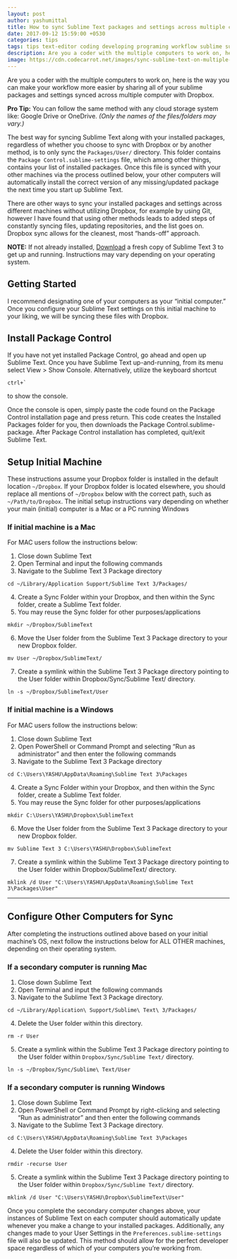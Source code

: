 ```yaml
---
layout: post
author: yashumittal
title: How to sync Sublime Text packages and settings across multiple computers with cloud storage
date: 2017-09-12 15:59:00 +0530
categories: tips
tags: tips text-editor coding developing programing workflow sublime sublime-text sublime-text-packages dropbox mac windows osx sync terminal package-control
description: Are you a coder with the multiple computers to work on, here is the way you can make your workflow more easier by sharing all of your sublime packages and settings synced across multiple computer with Dropbox.
image: https://cdn.codecarrot.net/images/sync-sublime-text-on-multiple-computers-with-cloud-storage.png
---
```


Are you a coder with the multiple computers to work on, here is the way you can make your workflow more easier by sharing all of your sublime packages and settings synced across multiple computer with Dropbox.

**Pro Tip:** You can follow the same method with any cloud storage system like: Google Drive or OneDrive. *(Only the names of the files/folders may vary.)*

The best way for syncing Sublime Text along with your installed packages, regardless of whether you choose to sync with Dropbox or by another method, is to only sync the `Packages/User/` directory. This folder contains the `Package Control.sublime-settings` file, which among other things, contains your list of installed packages. Once this file is synced with your other machines via the process outlined below, your other computers will automatically install the correct version of any missing/updated package the next time you start up Sublime Text.

There are other ways to sync your installed packages and settings across different machines without utilizing Dropbox, for example by using Git, however I have found that using other methods leads to added steps of constantly syncing files, updating repositories, and the list goes on. Dropbox sync allows for the cleanest, most “hands-off” approach.

**NOTE:** If not already installed, [Download](//www.sublimetext.com/3) a fresh copy of Sublime Text 3 to get up and running. Instructions may vary depending on your operating system.

## Getting Started

I recommend designating one of your computers as your “initial computer.” Once you configure your Sublime Text settings on this initial machine to your liking, we will be syncing these files with Dropbox.

## Install Package Control

If you have not yet installed Package Control, go ahead and open up Sublime Text. Once you have Sublime Text up-and-running, from its menu select View > Show Console. Alternatively, utilize the keyboard shortcut
```
ctrl+`
```
to show the console.

Once the console is open, simply paste the code found on the Package Control installation page and press return. This code creates the Installed Packages folder for you, then downloads the Package Control.sublime-package. After Package Control installation has completed, quit/exit Sublime Text.

## Setup Initial Machine

These instructions assume your Dropbox folder is installed in the default location `~/Dropbox`. If your Dropbox folder is located elsewhere, you should replace all mentions of `~/Dropbox` below with the correct path, such as `~/Path/to/Dropbox`. The initial setup instructions vary depending on whether your main (initial) computer is a Mac or a PC running Windows

### If initial machine is a Mac

For MAC users follow the instructions below:

1. Close down Sublime Text
2. Open Terminal and input the following commands
3. Navigate to the Sublime Text 3 Package directory
```
cd ~/Library/Application Support/Sublime Text 3/Packages/
```
4. Create a Sync Folder within your Dropbox, and then within the Sync folder, create a Sublime Text folder.
5. You may reuse the Sync folder for other purposes/applications
```
mkdir ~/Dropbox/SublimeText
```
6. Move the User folder from the Sublime Text 3 Package directory to your new Dropbox folder.
```
mv User ~/Dropbox/SublimeText/
```
7. Create a symlink within the Sublime Text 3 Package directory pointing to the User folder within Dropbox/Sync/Sublime Text/ directory.
```
ln -s ~/Dropbox/SublimeText/User
```

### If initial machine is a Windows

For MAC users follow the instructions below:

1. Close down Sublime Text
2. Open PowerShell or Command Prompt and selecting “Run as administrator” and then enter the following commands
3. Navigate to the Sublime Text 3 Package directory
```
cd C:\Users\YASHU\AppData\Roaming\Sublime Text 3\Packages
```
4. Create a Sync Folder within your Dropbox, and then within the Sync folder, create a Sublime Text folder.
5. You may reuse the Sync folder for other purposes/applications
```
mkdir C:\Users\YASHU\Dropbox\SublimeText
```
6. Move the User folder from the Sublime Text 3 Package directory to your new Dropbox folder.
```
mv Sublime Text 3 C:\Users\YASHU\Dropbox\SublimeText
```
7. Create a symlink within the Sublime Text 3 Package directory pointing to the User folder within Dropbox/SublimeText/ directory.
```
mklink /d User "C:\Users\YASHU\AppData\Roaming\Sublime Text 3\Packages\User"
```

***

## Configure Other Computers for Sync

After completing the instructions outlined above based on your initial machine’s OS, next follow the instructions below for ALL OTHER machines, depending on their operating system.

### If a secondary computer is running Mac

1. Close down Sublime Text
2. Open Terminal and input the following commands
3. Navigate to the Sublime Text 3 Package directory.
```
cd ~/Library/Application\ Support/Sublime\ Text\ 3/Packages/
```
4. Delete the User folder within this directory.
```
rm -r User
```
5. Create a symlink within the Sublime Text 3 Package directory pointing to the User folder within `Dropbox/Sync/Sublime Text/` directory.
```
ln -s ~/Dropbox/Sync/Sublime\ Text/User
```

### If a secondary computer is running Windows

1. Close down Sublime Text
2. Open  PowerShell or Command Prompt by right-clicking and selecting “Run as administrator” and then enter the following commands
3. Navigate to the Sublime Text 3 Package directory.
```
cd C:\Users\YASHU\AppData\Roaming\Sublime Text 3\Packages
```
4. Delete the User folder within this directory.
```
rmdir -recurse User
```
5. Create a symlink within the Sublime Text 3 Package directory pointing to the User folder within `Dropbox/Sync/Sublime Text/` directory.
```
mklink /d User "C:\Users\YASHU\Dropbox\SublimeText\User"
```

Once you complete the secondary computer changes above, your instances of Sublime Text on each computer should automatically update whenever you make a change to your installed packages. Additionally, any changes made to your User Settings in the `Preferences.sublime-settings` file will also be updated. This method should allow for the perfect developer space regardless of which of your computers you’re working from.
